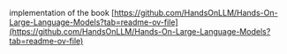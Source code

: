implementation of the book [https://github.com/HandsOnLLM/Hands-On-Large-Language-Models?tab=readme-ov-file](https://github.com/HandsOnLLM/Hands-On-Large-Language-Models?tab=readme-ov-file)

